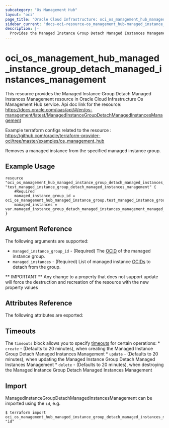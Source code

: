 ```yaml
---
subcategory: "Os Management Hub"
layout: "oci"
page_title: "Oracle Cloud Infrastructure: oci_os_management_hub_managed_instance_group_detach_managed_instances_management"
sidebar_current: "docs-oci-resource-os_management_hub-managed_instance_group_detach_managed_instances_management"
description: |-
  Provides the Managed Instance Group Detach Managed Instances Management resource in Oracle Cloud Infrastructure Os Management Hub service
---
```


# oci_os_management_hub_managed_instance_group_detach_managed_instances_management
This resource provides the Managed Instance Group Detach Managed Instances Management resource in Oracle Cloud Infrastructure Os Management Hub service.
Api doc link for the resource: https://docs.oracle.com/iaas/api/#/en/os-management/latest/ManagedInstanceGroupDetachManagedInstancesManagement

Example terraform configs related to the resource : https://github.com/oracle/terraform-provider-oci/tree/master/examples/os_management_hub

Removes a managed instance from the specified managed instance group.


## Example Usage

```hcl
resource "oci_os_management_hub_managed_instance_group_detach_managed_instances_management" "test_managed_instance_group_detach_managed_instances_management" {
	#Required
	managed_instance_group_id = oci_os_management_hub_managed_instance_group.test_managed_instance_group.id
	managed_instances = var.managed_instance_group_detach_managed_instances_management_managed_instances
}
```

## Argument Reference

The following arguments are supported:

* `managed_instance_group_id` - (Required) The [OCID](https://docs.cloud.oracle.com/iaas/Content/General/Concepts/identifiers.htm) of the managed instance group.
* `managed_instances` - (Required) List of managed instance [OCIDs](https://docs.cloud.oracle.com/iaas/Content/General/Concepts/identifiers.htm) to detach from the group.


** IMPORTANT **
Any change to a property that does not support update will force the destruction and recreation of the resource with the new property values

## Attributes Reference

The following attributes are exported:


## Timeouts

The `timeouts` block allows you to specify [timeouts](https://registry.terraform.io/providers/oracle/oci/latest/docs/guides/changing_timeouts) for certain operations:
	* `create` - (Defaults to 20 minutes), when creating the Managed Instance Group Detach Managed Instances Management
	* `update` - (Defaults to 20 minutes), when updating the Managed Instance Group Detach Managed Instances Management
	* `delete` - (Defaults to 20 minutes), when destroying the Managed Instance Group Detach Managed Instances Management


## Import

ManagedInstanceGroupDetachManagedInstancesManagement can be imported using the `id`, e.g.

```
$ terraform import oci_os_management_hub_managed_instance_group_detach_managed_instances_management.test_managed_instance_group_detach_managed_instances_management "id"
```

